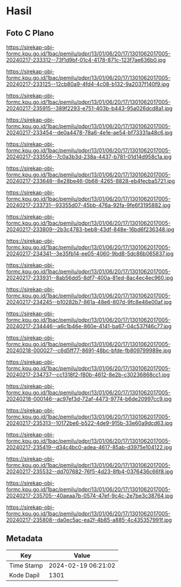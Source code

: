 # Hasil

## Foto C Plano

https://sirekap-obj-formc.kpu.go.id/1bac/pemilu/pdpr/13/01/06/20/17/1301062017005-20240217-233312--73f1d9bf-01c4-4178-871c-123f7ae636b0.jpg

https://sirekap-obj-formc.kpu.go.id/1bac/pemilu/pdpr/13/01/06/20/17/1301062017005-20240217-233125--12cb80a9-4fd4-4c08-b132-9a2037f140f9.jpg

https://sirekap-obj-formc.kpu.go.id/1bac/pemilu/pdpr/13/01/06/20/17/1301062017005-20240217-235915--389f2293-e751-403b-b443-95a026dcd8a1.jpg

https://sirekap-obj-formc.kpu.go.id/1bac/pemilu/pdpr/13/01/06/20/17/1301062017005-20240217-233454--de0a4478-78a6-4e1e-ae54-bf73331a48c6.jpg

https://sirekap-obj-formc.kpu.go.id/1bac/pemilu/pdpr/13/01/06/20/17/1301062017005-20240217-233556--7c0a3b3d-238a-4437-b781-01d14d958c1a.jpg

https://sirekap-obj-formc.kpu.go.id/1bac/pemilu/pdpr/13/01/06/20/17/1301062017005-20240217-233648--8e28be46-0b68-4265-8828-eb4fecba5721.jpg

https://sirekap-obj-formc.kpu.go.id/1bac/pemilu/pdpr/13/01/06/20/17/1301062017005-20240217-233731--93355d07-45bb-476a-92fa-9fe6f3195882.jpg

https://sirekap-obj-formc.kpu.go.id/1bac/pemilu/pdpr/13/01/06/20/17/1301062017005-20240217-233809--2b3c4783-beb8-43df-848e-16bd6f236348.jpg

https://sirekap-obj-formc.kpu.go.id/1bac/pemilu/pdpr/13/01/06/20/17/1301062017005-20240217-234341--3e35fb14-ee05-4060-9bd8-5dc86b065837.jpg

https://sirekap-obj-formc.kpu.go.id/1bac/pemilu/pdpr/13/01/06/20/17/1301062017005-20240217-233931--8ab56dd5-8df7-400a-81ed-8ac4ec4ec960.jpg

https://sirekap-obj-formc.kpu.go.id/1bac/pemilu/pdpr/13/01/06/20/17/1301062017005-20240217-234245--b10282b7-861a-48e6-807d-9fc8e46e00af.jpg

https://sirekap-obj-formc.kpu.go.id/1bac/pemilu/pdpr/13/01/06/20/17/1301062017005-20240217-234446--a6c1b46e-860e-4141-ba67-04c537f46c77.jpg

https://sirekap-obj-formc.kpu.go.id/1bac/pemilu/pdpr/13/01/06/20/17/1301062017005-20240218-000027--c6d5ff77-8691-48bc-bfde-fb809799989e.jpg

https://sirekap-obj-formc.kpu.go.id/1bac/pemilu/pdpr/13/01/06/20/17/1301062017005-20240217-234737--cc1318f2-f80b-4612-8e2b-c30236868cc1.jpg

https://sirekap-obj-formc.kpu.go.id/1bac/pemilu/pdpr/13/01/06/20/17/1301062017005-20240218-000146--ac97ef3d-72af-4473-9774-b6de20997cc9.jpg

https://sirekap-obj-formc.kpu.go.id/1bac/pemilu/pdpr/13/01/06/20/17/1301062017005-20240217-235313--10172be6-b522-4de9-915b-33e60a9dcd63.jpg

https://sirekap-obj-formc.kpu.go.id/1bac/pemilu/pdpr/13/01/06/20/17/1301062017005-20240217-235419--d34c4bc0-adea-4617-85ab-d3975e104122.jpg

https://sirekap-obj-formc.kpu.go.id/1bac/pemilu/pdpr/13/01/06/20/17/1301062017005-20240217-235532--dd707682-76f5-4d23-8fb4-0376436c66f8.jpg

https://sirekap-obj-formc.kpu.go.id/1bac/pemilu/pdpr/13/01/06/20/17/1301062017005-20240217-235705--40aeaa7b-0574-47ef-9c4c-2e7be3c38764.jpg

https://sirekap-obj-formc.kpu.go.id/1bac/pemilu/pdpr/13/01/06/20/17/1301062017005-20240217-235808--da0ec5ac-ea2f-4b85-a885-4c435357991f.jpg


## Metadata

| Key        | Value               |
| ---------- | ------------------- |
| Time Stamp | 2024-02-19 06:21:02 |
| Kode Dapil | 1301                |



